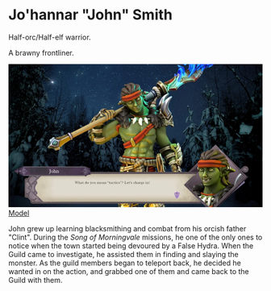# Jo'hannar "John" Smith

Half-orc/Half-elf warrior.

A brawny frontliner.

![John](/img/players/John-tactical.webp) [Model](https://www.heroforge.com/load_config%3D33582046/)

John grew up learning blacksmithing and combat from his orcish father "Clint". During the _Song of Morningvale_ missions, he one of the only ones to notice when the town started being devoured by a False Hydra. When the Guild came to investigate, he assisted them in finding and slaying the monster. As the guild members began to teleport back, he decided he wanted in on the action, and grabbed one of them and came back to the Guild with them.
